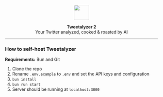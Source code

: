 <div align="center">

<img src="https://assets-store.glitch.me/twtlyzer.svg" width="50">    

**Tweetalyzer 2**  
Your Twitter analyzed, cooked & roasted by AI

</div>

***

### How to self-host Tweetalyzer
**Requirements:** Bun and Git

1. Clone the repo
2. Rename `.env.example` to `.env` and set the API keys and configuration
3. `bun install`
4. `bun run start`
5. Server should be running at `localhost:3000`